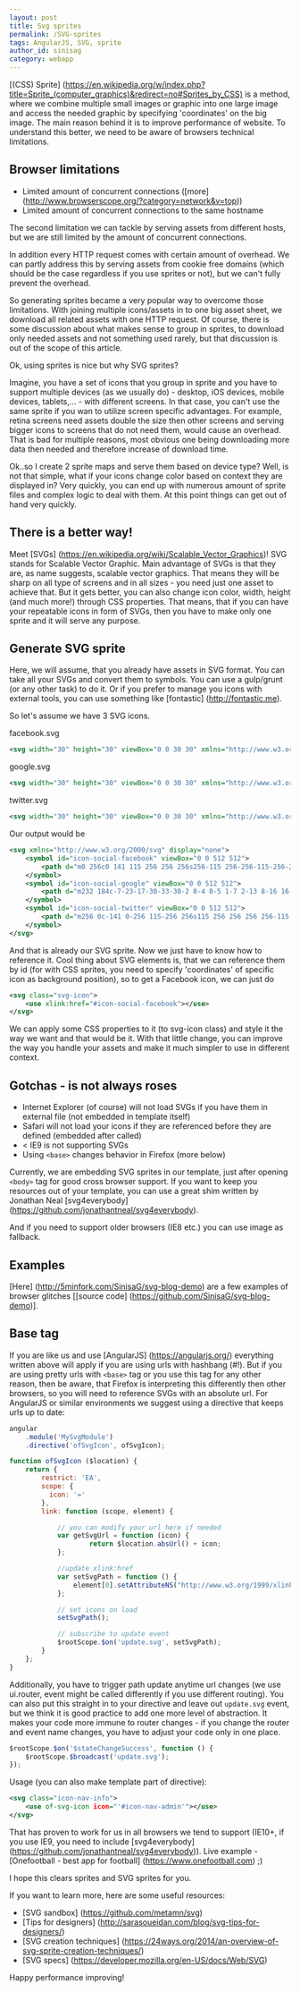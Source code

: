 ```yaml
---
layout: post
title: Svg sprites
permalink: /SVG-sprites
tags: AngularJS, SVG, sprite
author_id: sinisag
category: webapp
---
```


[(CSS) Sprite] (https://en.wikipedia.org/w/index.php?title=Sprite_(computer_graphics)&redirect=no#Sprites_by_CSS) is a method, where we combine multiple small images or graphic into one large image and access the needed graphic by specifying 'coordinates' on the big image.
The main reason behind it is to improve performance of website. To understand this better, we need to be aware of browsers technical limitations.

## Browser limitations

- Limited amount of concurrent connections ([more] (http://www.browserscope.org/?category=network&v=top))
- Limited amount of concurrent connections to the same hostname

The second limitation we can tackle by serving assets from different hosts, but we are still limited by the amount of concurrent connections.

In addition every HTTP request comes with certain amount of overhead. We can partly address this by serving assets from cookie free domains (which should be the case regardless if you use sprites or not), but we can't fully prevent the overhead.

So generating sprites became a very popular way to overcome those limitations. With joining multiple icons/assets in to one big asset sheet, we download all related assets with one HTTP request.
Of course, there is some discussion about what makes sense to group in sprites, to download only needed assets and not something used rarely, but that discussion is out of the scope of this article.

Ok, using sprites is nice but why SVG sprites?

Imagine, you have a set of icons that you group in sprite and you have to support multiple devices (as we usually do) - desktop, iOS devices, mobile devices, tablets,... - with different screens. In that case, you can't use the same sprite if you wan to utilize screen specific advantages. For example, retina screens need assets double the size then other screens and serving bigger icons to screens that do not need them,
would cause an overhead. That is bad for multiple reasons, most obvious one being downloading more data then needed and therefore increase of download time.

Ok..so I create 2 sprite maps and serve them based on device type? Well, is not that simple, what if your icons change color based on context they are displayed in? Very quickly, you can end up with numerous amount of sprite files and complex logic to deal with them. At this point things can get out of hand very quickly.

## There is a better way!

Meet [SVGs] (https://en.wikipedia.org/wiki/Scalable_Vector_Graphics)! SVG stands for Scalable Vector Graphic. Main advantage of SVGs is that they are, as name suggests, scalable vector graphics. That means they will be sharp on all type of screens and in all sizes - you need just one asset to achieve that. But it gets better, you can also change icon color, width, height (and much more!) through CSS properties. That means, that if you can have your repeatable icons in form of SVGs, then you have to make only one sprite and it will serve any purpose.

## Generate SVG sprite

Here, we will assume, that you already have assets in SVG format. You can take all your SVGs and convert them to symbols. You can use a gulp/grunt (or any other task) to do it. Or if you prefer to manage you icons with external tools, you can use something like [fontastic] (http://fontastic.me).

So let's assume we have 3 SVG icons.

facebook.svg

```xml
<svg width="30" height="30" viewBox="0 0 30 30" xmlns="http://www.w3.org/2000/svg" xmlns:sketch="http://www.bohemiancoding.com/sketch/ns"><title>social_facebook</title><desc>Created with Sketch.</desc><path d="M0 15c0 8.285 6.715 15 15 15s15-6.715 15-15c0-8.284-6.715-15-15-15s-15 6.716-15 15zm18.552-4.635h-2.254c-.268 0-.564.35-.564.819v1.629h2.819v2.321h-2.819v6.971h-2.662v-6.971h-2.414v-2.321h2.414v-1.366c0-1.959 1.36-3.553 3.226-3.553h2.254v2.471z" sketch:type="MSShapeGroup"/></svg>
```

google.svg


```xml
<svg width="30" height="30" viewBox="0 0 30 30" xmlns="http://www.w3.org/2000/svg" xmlns:sketch="http://www.bohemiancoding.com/sketch/ns"><title>social_google</title><desc>Created with Sketch.</desc><path d="M13.588 10.758c-.377-1.328-.987-1.72-1.934-1.72-.103 0-.205.013-.304.042-.411.116-.736.458-.918.967-.185.516-.198 1.054-.036 1.668.288 1.094 1.066 1.888 1.851 1.888.102 0 .204-.014.303-.041.858-.242 1.395-1.552 1.039-2.804zm1.412-10.758c-8.284 0-15 6.716-15 15 0 8.285 6.716 15 15 15 8.284 0 15-6.715 15-15 0-8.284-6.716-15-15-15zm-.864 21.44c-.942.458-1.957.508-2.349.508l-.124-.002-.076.001c-.612 0-3.661-.14-3.661-2.917 0-2.729 3.32-2.941 4.338-2.941h.027c-.588-.784-.466-1.576-.466-1.576l-.22.007c-.383 0-1.122-.061-1.758-.471-.778-.5-1.17-1.351-1.17-2.53 0-3.329 3.635-3.464 3.671-3.464h3.632v.079c0 .407-.729.485-1.228.552-.167.023-.506.059-.603.108.92.489 1.068 1.262 1.068 2.412 0 1.308-.512 2.001-1.056 2.487-.336.301-.601.538-.601.854 0 .31.364.629.784.999.69.606 1.635 1.435 1.635 2.829 0 1.441-.62 2.474-1.843 3.067zm7.939-6.454h-2.369v2.368h-1.5v-2.368h-2.368v-1.5h2.368v-2.369h1.5v2.369h2.369v1.5zm-9.852 1.813l-.245.008c-.695.051-1.334.311-1.798.733-.46.415-.694.938-.66 1.471.07 1.109 1.262 1.761 2.711 1.655 1.426-.103 2.375-.922 2.306-2.033-.067-1.046-.974-1.834-2.314-1.834z" sketch:type="MSShapeGroup"/></svg>
```

twitter.svg

```xml
<svg width="30" height="30" viewBox="0 0 30 30" xmlns="http://www.w3.org/2000/svg" xmlns:sketch="http://www.bohemiancoding.com/sketch/ns"><title>social_twitter</title><desc>Created with Sketch.</desc><path d="M15 0c-8.284 0-15 6.716-15 15 0 8.285 6.716 15 15 15 8.285 0 15-6.715 15-15 0-8.284-6.715-15-15-15zm6.101 12.288l.008.383c0 3.903-2.972 8.405-8.406 8.405-1.668 0-3.22-.489-4.528-1.328.231.027.466.042.704.042 1.385 0 2.658-.473 3.67-1.266-1.292-.023-2.385-.877-2.759-2.051.18.034.365.053.556.053.269 0 .531-.036.778-.104-1.351-.271-2.37-1.466-2.37-2.896l.001-.038c.398.222.853.354 1.337.371-.793-.531-1.314-1.434-1.314-2.46 0-.541.145-1.048.4-1.485 1.457 1.788 3.634 2.964 6.089 3.088-.051-.217-.076-.442-.076-.674 0-1.631 1.322-2.954 2.954-2.954.85 0 1.617.359 2.156.933.674-.133 1.305-.379 1.877-.718-.222.69-.69 1.269-1.3 1.635.598-.071 1.167-.23 1.697-.465-.397.591-.897 1.113-1.475 1.529z" sketch:type="MSShapeGroup"/></svg>
```

Our output would be


```xml
<svg xmlns="http://www.w3.org/2000/svg" display="none">
    <symbol id="icon-social-facebook" viewBox="0 0 512 512">
        <path d="m0 256c0 141 115 256 256 256s256-115 256-256-115-256-256-256-256 115-256 256zm317-79h-39c-4 0-9 6-9 14v28h48v39h-48v119h-46v-119h-41v-39h41v-24c0-33 23-60 55-60h39z"/>
    </symbol>
    <symbol id="icon-social-google" viewBox="0 0 512 512">
        <path d="m232 184c-7-23-17-30-33-30-2 0-4 0-5 1-7 2-13 8-16 16-3 9-3 18-1 29 5 19 19 32 32 32 2 0 3 0 5-1 15-4 24-26 18-47zm24-184c-141 0-256 115-256 256s115 256 256 256 256-115 256-256-115-256-256-256zm-15 366c-16 8-33 9-40 9h-2-1c-11 0-63-3-63-50s57-50 74-50h1c-10-14-8-27-8-27h-4c-6 0-19-1-30-8-13-9-20-23-20-43 0-57 62-60 63-60h62v2c0 7-13 8-21 9-3 1-9 1-11 2 16 8 19 22 19 41 0 23-9 34-18 43-6 5-11 9-11 14 0 6 7 11 14 17 12 11 28 25 28 49s-11 42-32 52zm136-110h-41v40h-25v-40h-41v-26h41v-40h25v40h41zm-168 31h-5c-11 1-22 5-30 12s-12 16-12 25c2 19 22 31 47 29 24-2 40-16 39-35-1-18-17-31-39-31z"/>
    </symbol>
    <symbol id="icon-social-twitter" viewBox="0 0 512 512">
        <path d="m256 0c-141 0-256 115-256 256s115 256 256 256 256-115 256-256-115-256-256-256zm104 210v6c0 67-50 144-143 144-29 0-55-9-77-23 3 1 7 1 12 1 23 0 45-8 62-22-22 0-41-15-47-35 3 1 6 1 10 1s9-1 13-2c-23-4-41-25-41-49v-1c7 4 15 6 23 7-13-10-22-25-22-42 0-10 2-18 7-26 24 31 62 51 104 53-1-4-2-8-2-12 0-27 23-50 51-50 14 0 27 6 36 16 12-2 23-7 33-12-4 11-12 21-23 28 11-2 20-4 29-8-6 10-15 19-25 26z"/>
    </symbol>
</svg>

```

And that is already our SVG sprite. Now we just have to know how to reference it. Cool thing about SVG elements is, that we can reference them by id (for with CSS sprites, you need to specify 'coordinates' of specific icon as background position), so to get a Facebook icon, we can just do


```xml
<svg class="svg-icon">
    <use xlink:href="#icon-social-facebook"></use>
</svg>

```

We can apply some CSS properties to it (to svg-icon class) and style it the way we want and that would be it. With that little change, you can improve the way you handle your assets and make it much simpler to use in different context.


## Gotchas - is not always roses

- Internet Explorer (of course) will not load SVGs if you have them in external file (not embedded in template itself)
- Safari will not load your icons if they are referenced before they are defined (embedded after called)
- < IE9 is not supporting SVGs
- Using `<base>` changes behavior in Firefox (more below)

Currently, we are embedding SVG sprites in our template, just after opening `<body>` tag for good cross browser support. If you want to keep you resources out of your template, you can use a great shim written by Jonathan Neal [svg4everybody] (https://github.com/jonathantneal/svg4everybody).

And if you need to support older browsers (IE8 etc.) you can use image as fallback.

## Examples

[Here] (http://5minfork.com/SinisaG/svg-blog-demo) are a few examples of browser glitches [[source code] (https://github.com/SinisaG/svg-blog-demo)].

## Base tag

If you are like us and use [AngularJS] (https://angularjs.org/) everything written above will apply if you are using urls with hashbang (#!). But if you are using pretty urls with `<base>` tag or you use this tag for any other reason, then be aware, that Firefox is interpreting this differently then other browsers, so you will need to reference SVGs with an absolute url. For AngularJS or similar environments we suggest using a directive that keeps urls up to date:


```javascript
angular
    .module('MySvgModule')
    .directive('ofSvgIcon', ofSvgIcon);

function ofSvgIcon ($location) {
    return {
        restrict: 'EA',
        scope: {
          icon: '='
        },
        link: function (scope, element) {

            // you can modify your url here if needed
            var getSvgUrl = function (icon) {
                    return $location.absUrl() + icon;
            };

            //update xlink:href
            var setSvgPath = function () {
                element[0].setAttributeNS("http://www.w3.org/1999/xlink","xlink:href", getSvgPath(scope.icon));
            };

            // set icons on load
            setSvgPath();

            // subscribe to update event
            $rootScope.$on('update.svg', setSvgPath);
        }
    };
}

```


Additionally, you have to trigger path update anytime url changes (we use ui.router, event might be called differently if you use different routing). You can also put this straight in to your directive and leave out `update.svg` event, but we think it is good practice to add one more level of abstraction. It makes your code more immune to router changes - if you change the router and event name changes, you have to adjust your code only in one place.

```javascript
$rootScope.$on('$stateChangeSuccess', function () {
    $rootScope.$broadcast('update.svg');
});
```

Usage (you can also make template part of directive):

```xml
<svg class="icon-nav-info">
    <use of-svg-icon icon="'#icon-nav-admin'"></use>
</svg>
```

That has proven to work for us in all browsers we tend to support (IE10+, if you use IE9, you need to include [svg4everybody] (https://github.com/jonathantneal/svg4everybody)). Live example - [Onefootball - best app for football] (https://www.onefootball.com) ;)

I hope this clears sprites and SVG sprites for you.

If you want to learn more, here are some useful resources:

- [SVG sandbox] (https://github.com/metamn/svg)
- [Tips for designers] (http://sarasoueidan.com/blog/svg-tips-for-designers/)
- [SVG creation techniques] (https://24ways.org/2014/an-overview-of-svg-sprite-creation-techniques/)
- [SVG specs] (https://developer.mozilla.org/en-US/docs/Web/SVG)


Happy performance improving!